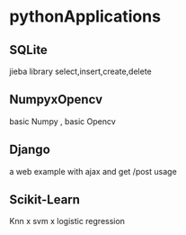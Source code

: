 # pythonApplications

## SQLite
jieba library
select,insert,create,delete

## NumpyxOpencv
basic Numpy , basic Opencv

## Django
a web example with ajax 
and  get /post usage

## Scikit-Learn
Knn x svm x logistic regression


